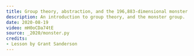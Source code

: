 ```yaml
---
title: Group theory, abstraction, and the 196,883-dimensional monster
description: An introduction to group theory, and the monster group.
date: 2020-08-19
video: mH0oCDa74tE
source: _2020/monster.py
credits:
- Lesson by Grant Sanderson
---
```

